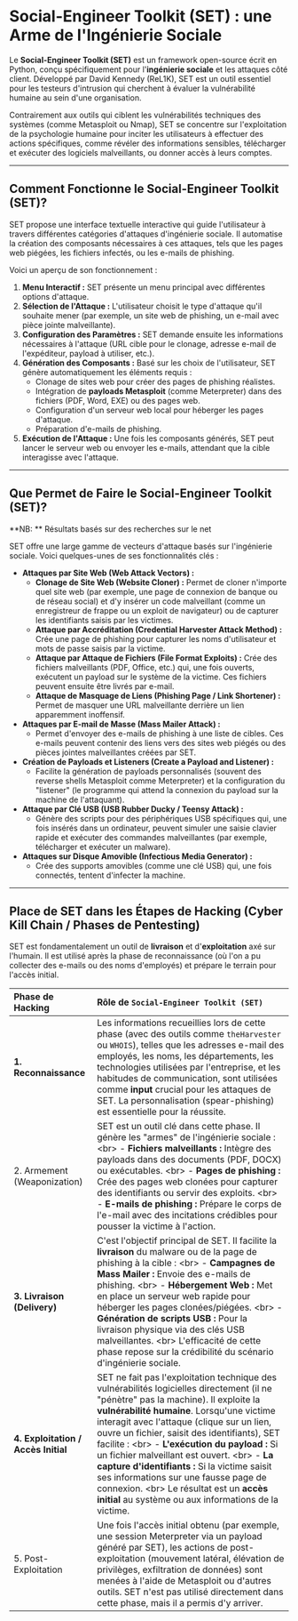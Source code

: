 # Social-Engineer Toolkit (SET) : une Arme de l'Ingénierie Sociale

Le **Social-Engineer Toolkit (SET)** est un framework open-source écrit en Python, conçu spécifiquement pour l'**ingénierie sociale** et les attaques côté client. Développé par David Kennedy (ReL1K), SET est un outil essentiel pour les testeurs d'intrusion qui cherchent à évaluer la vulnérabilité humaine au sein d'une organisation.

Contrairement aux outils qui ciblent les vulnérabilités techniques des systèmes (comme Metasploit ou Nmap), SET se concentre sur l'exploitation de la psychologie humaine pour inciter les utilisateurs à effectuer des actions spécifiques, comme révéler des informations sensibles, télécharger et exécuter des logiciels malveillants, ou donner accès à leurs comptes.

-----

## Comment Fonctionne le Social-Engineer Toolkit (SET)?

SET propose une interface textuelle interactive qui guide l'utilisateur à travers différentes catégories d'attaques d'ingénierie sociale. Il automatise la création des composants nécessaires à ces attaques, tels que les pages web piégées, les fichiers infectés, ou les e-mails de phishing.

Voici un aperçu de son fonctionnement :

1.  **Menu Interactif :** SET présente un menu principal avec différentes options d'attaque.
2.  **Sélection de l'Attaque :** L'utilisateur choisit le type d'attaque qu'il souhaite mener (par exemple, un site web de phishing, un e-mail avec pièce jointe malveillante).
3.  **Configuration des Paramètres :** SET demande ensuite les informations nécessaires à l'attaque (URL cible pour le clonage, adresse e-mail de l'expéditeur, payload à utiliser, etc.).
4.  **Génération des Composants :** Basé sur les choix de l'utilisateur, SET génère automatiquement les éléments requis :
      * Clonage de sites web pour créer des pages de phishing réalistes.
      * Intégration de **payloads Metasploit** (comme Meterpreter) dans des fichiers (PDF, Word, EXE) ou des pages web.
      * Configuration d'un serveur web local pour héberger les pages d'attaque.
      * Préparation d'e-mails de phishing.
5.  **Exécution de l'Attaque :** Une fois les composants générés, SET peut lancer le serveur web ou envoyer les e-mails, attendant que la cible interagisse avec l'attaque.

-----

## Que Permet de Faire le Social-Engineer Toolkit (SET)? 

**NB: ** Résultats basés sur des recherches sur le net

SET offre une large gamme de vecteurs d'attaque basés sur l'ingénierie sociale. Voici quelques-unes de ses fonctionnalités clés :

  * **Attaques par Site Web (Web Attack Vectors) :**
      * **Clonage de Site Web (Website Cloner) :** Permet de cloner n'importe quel site web (par exemple, une page de connexion de banque ou de réseau social) et d'y insérer un code malveillant (comme un enregistreur de frappe ou un exploit de navigateur) ou de capturer les identifiants saisis par les victimes.
      * **Attaque par Accréditation (Credential Harvester Attack Method) :** Crée une page de phishing pour capturer les noms d'utilisateur et mots de passe saisis par la victime.
      * **Attaque par Attaque de Fichiers (File Format Exploits) :** Crée des fichiers malveillants (PDF, Office, etc.) qui, une fois ouverts, exécutent un payload sur le système de la victime. Ces fichiers peuvent ensuite être livrés par e-mail.
      * **Attaque de Masquage de Liens (Phishing Page / Link Shortener) :** Permet de masquer une URL malveillante derrière un lien apparemment inoffensif.
  * **Attaques par E-mail de Masse (Mass Mailer Attack) :**
      * Permet d'envoyer des e-mails de phishing à une liste de cibles. Ces e-mails peuvent contenir des liens vers des sites web piégés ou des pièces jointes malveillantes créées par SET.
  * **Création de Payloads et Listeners (Create a Payload and Listener) :**
      * Facilite la génération de payloads personnalisés (souvent des reverse shells Metasploit comme Meterpreter) et la configuration du "listener" (le programme qui attend la connexion du payload sur la machine de l'attaquant).
  * **Attaque par Clé USB (USB Rubber Ducky / Teensy Attack) :**
      * Génère des scripts pour des périphériques USB spécifiques qui, une fois insérés dans un ordinateur, peuvent simuler une saisie clavier rapide et exécuter des commandes malveillantes (par exemple, télécharger et exécuter un malware).
  * **Attaques sur Disque Amovible (Infectious Media Generator) :**
      * Crée des supports amovibles (comme une clé USB) qui, une fois connectés, tentent d'infecter la machine.

-----

## Place de SET dans les Étapes de Hacking (Cyber Kill Chain / Phases de Pentesting)

SET est fondamentalement un outil de **livraison** et d'**exploitation** axé sur l'humain. Il est utilisé après la phase de reconnaissance (où l'on a pu collecter des e-mails ou des noms d'employés) et prépare le terrain pour l'accès initial.

| Phase de Hacking | Rôle de `Social-Engineer Toolkit (SET)`                                                                                                                                                                                                                                                                                                                                                                                                                                                                                                                                                                                                                                                                                                                                                                                                                                                                                                                                             |
| :---------------- | :---------------------------------------------------------------------------------------------------------------------------------------------------------------------------------------------------------------------------------------------------------------------------------------------------------------------------------------------------------------------------------------------------------------------------------------------------------------------------------------------------------------------------------------------------------------------------------------------------------------------------------------------------------------------------------------------------------------------------------------------------------------------------------------------------------------------------------------------------------------------------------------------------------------------------------------------------------------------------------- |
| **1. Reconnaissance** | Les informations recueillies lors de cette phase (avec des outils comme `theHarvester` ou `WHOIS`), telles que les adresses e-mail des employés, les noms, les départements, les technologies utilisées par l'entreprise, et les habitudes de communication, sont utilisées comme **input** crucial pour les attaques de SET. La personnalisation (spear-phishing) est essentielle pour la réussite.                                                                                                                                                                                                                                                                                                                                                                                                                                                                                                                                                                                                                                                                                                                                                                                                                                                                                                                                                                                                                                |
| 2. Armement (Weaponization) | SET est un outil clé dans cette phase. Il génère les "armes" de l'ingénierie sociale : \<br\> - **Fichiers malveillants :** Intègre des payloads dans des documents (PDF, DOCX) ou exécutables. \<br\> - **Pages de phishing :** Crée des pages web clonées pour capturer des identifiants ou servir des exploits. \<br\> - **E-mails de phishing :** Prépare le corps de l'e-mail avec des incitations crédibles pour pousser la victime à l'action.                                                                                                                                                                                                                                                                                                                                                                                                                                                                                                                                                                                                                                                                                                                                                                                                                                                                                                                                                                                                                                               |
| **3. Livraison (Delivery)** | C'est l'objectif principal de SET. Il facilite la **livraison** du malware ou de la page de phishing à la cible : \<br\> - **Campagnes de Mass Mailer :** Envoie des e-mails de phishing. \<br\> - **Hébergement Web :** Met en place un serveur web rapide pour héberger les pages clonées/piégées. \<br\> - **Génération de scripts USB :** Pour la livraison physique via des clés USB malveillantes. \<br\> L'efficacité de cette phase repose sur la crédibilité du scénario d'ingénierie sociale.                                                                                                                                                                                                                                                                                                                                                                                                                                                                                                                                                                                                                                                                                                                                                                                                                                                                                                                                                                                                                                          |
| **4. Exploitation / Accès Initial** | SET ne fait pas l'exploitation technique des vulnérabilités logicielles directement (il ne "pénètre" pas la machine). Il exploite la **vulnérabilité humaine**. Lorsqu'une victime interagit avec l'attaque (clique sur un lien, ouvre un fichier, saisit des identifiants), SET facilite : \<br\> - **L'exécution du payload :** Si un fichier malveillant est ouvert. \<br\> - **La capture d'identifiants :** Si la victime saisit ses informations sur une fausse page de connexion. \<br\> Le résultat est un **accès initial** au système ou aux informations de la victime. |
| 5. Post-Exploitation | Une fois l'accès initial obtenu (par exemple, une session Meterpreter via un payload généré par SET), les actions de post-exploitation (mouvement latéral, élévation de privilèges, exfiltration de données) sont menées à l'aide de Metasploit ou d'autres outils. SET n'est pas utilisé directement dans cette phase, mais il a permis d'y arriver.                                                                                                                                                                                                                                                                                                                                                                                                                                                                                                                                                                                                                                                                                                                                                                                                                                                                                                                                                                                                                                                                                                                                                                                                                                                                                                                                                                                                                             |

